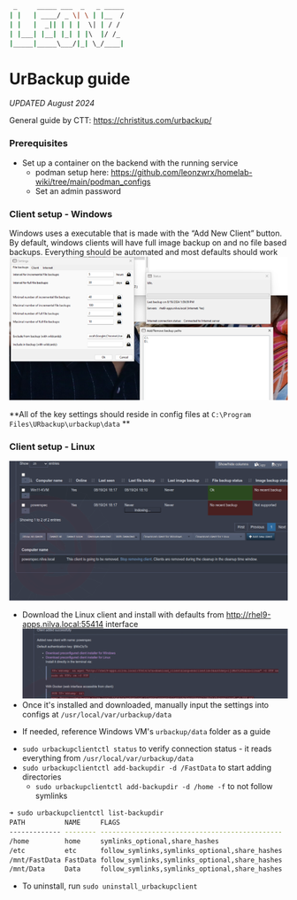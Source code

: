 ```sh
 _     _____ ___  _   _ _____
| |   | ____/ _ \| \ | |__  /
| |   |  _|| | | |  \| | / / 
| |___| |__| |_| | |\  |/ /_ 
|_____|_____\___/|_| \_/____|
```

# UrBackup guide

*UPDATED August 2024*

General guide by CTT: https://christitus.com/urbackup/

### Prerequisites
* Set up a container on the backend with the running service
	- podman setup here: https://github.com/leonzwrx/homelab-wiki/tree/main/podman_configs
	- Set an admin password
	
### Client setup - Windows

Windows uses a executable that is made with the “Add New Client” button. By default, windows clients will have full image backup on and no file based backups. Everything should be automated and most defaults should work 	 ![IMAGE](./urbackup_screenshots/urbackup_windows_client.png?raw=true)

**All of the key settings should reside in config files at `C:\Program Files\URbackup\urbackup\data` **

### Client setup - Linux

 ![IMAGE](./urbackup_screenshots/urbackup_clients.png?raw=true)

+ Download the Linux client and install with defaults from http://rhel9-apps.nilva.local:55414 interface
	 ![IMAGE](./urbackup_screenshots/urbackup_linux_client.png?raw=true)
+ Once it's installed and downloaded, manually input the settings into configs at `/usr/local/var/urbackup/data`
* If needed, reference Windows VM's `urbackup/data` folder as a guide
+ `sudo urbackupclientctl status` to verify connection status - it reads everything from `/usr/local/var/urbackup/data`
+ `sudo urbackupclientctl add-backupdir -d /FastData` to start adding directories
	* `sudo urbackupclientctl add-backupdir -d /home -f` to not follow symlinks
```bash
➜ sudo urbackupclientctl list-backupdir
PATH          NAME     FLAGS                                          
------------- -------- ---------------------------------------------- 
/home         home     symlinks_optional,share_hashes                 
/etc          etc      follow_symlinks,symlinks_optional,share_hashes 
/mnt/FastData FastData follow_symlinks,symlinks_optional,share_hashes 
/mnt/Data     Data     follow_symlinks,symlinks_optional,share_hashes 
```

+ To uninstall, run `sudo uninstall_urbackupclient`